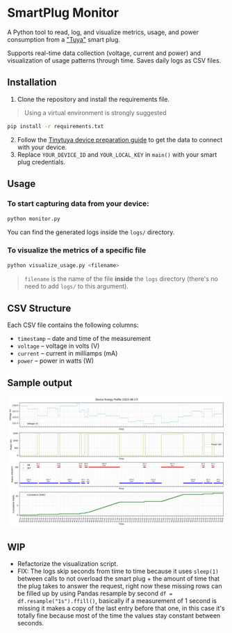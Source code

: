 # SmartPlug Monitor

A Python tool to read, log, and visualize metrics, usage, and power consumption from a ["Tuya"](https://www.tuya.com/) smart plug.

Supports real-time data collection (voltage, current and power) and visualization of usage patterns through time.
Saves daily logs as CSV files.

## Installation

1. Clone the repository and install the requirements file.

> Using a virtual environment is strongly suggested

```bash
pip install -r requirements.txt
```

2. Follow the [Tinytuya device preparation guide](https://github.com/jasonacox/tinytuya#tuya-device-preparation) to get the data to connect with your device.
3. Replace `YOUR_DEVICE_ID` and `YOUR_LOCAL_KEY` in `main()` with your smart plug credentials.

## Usage

### To start capturing data from your device:

```bash
python monitor.py
```
You can find the generated logs inside the `logs/` directory.

### To visualize the metrics of a specific file

```bash
python visualize_usage.py <filename>
```
> `filename` is the name of the file **inside** the `logs` directory (there's no need to add `logs/` to this argument).


## CSV Structure

Each CSV file contains the following columns:

- `timestamp` – date and time of the measurement
- `voltage` – voltage in volts (V)
- `current` – current in milliamps (mA)
- `power` – power in watts (W)

## Sample output

![Example Plot](plots/plot_sample.png)

## WIP
- Refactorize the visualization script.
- FIX: The logs skip seconds from time to time because it uses `sleep(1)` between calls to not overload the smart plug + the amount of time that the plug takes to answer the request, right now these missing rows can be filled up by using Pandas resample by second `df = df.resample("1s").ffill()`, basically if a measurement of 1 second is missing it makes a copy of the last entry before that one, in this case it's totally fine because most of the time the values stay constant between seconds.
